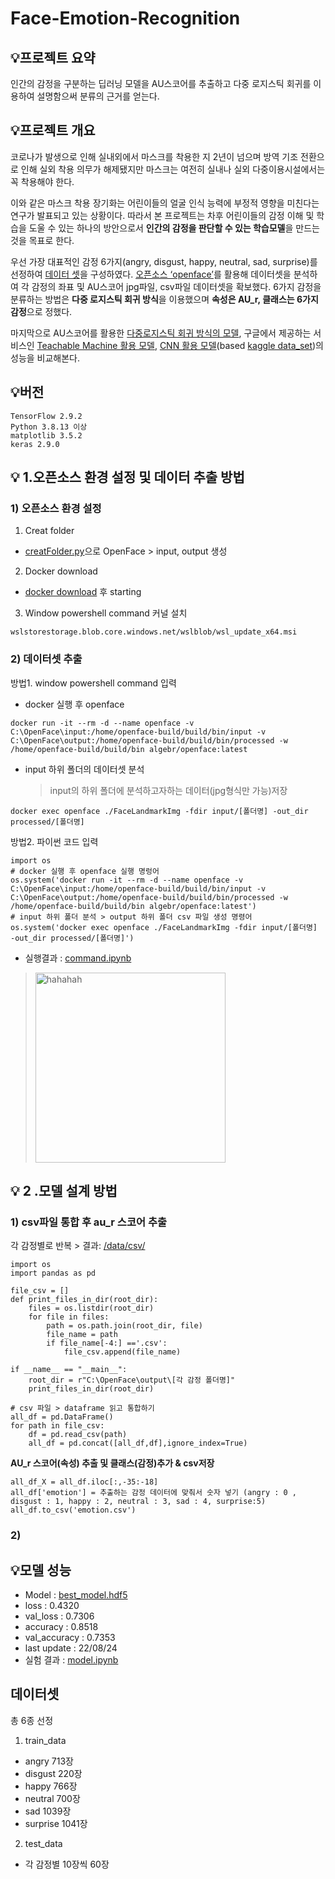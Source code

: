 # Face-Emotion-Recognition

## **💡프로젝트 요약**
인간의 감정을 구분하는 딥러닝 모델을 AU스코어를 추출하고 다중 로지스틱 회귀를 이용하여 설명함으써 분류의 근거를 얻는다.


## **💡프로젝트 개요**
 코로나가 발생으로 인해 실내외에서 마스크를 착용한 지 2년이 넘으며 방역 기조 전환으로 인해 실외 착용 의무가 해제됐지만 마스크는 여전히 실내나 실외 다중이용시설에서는 꼭 착용해야 한다.
 
 
이와 같은 마스크 착용 장기화는 어린이들의 얼굴 인식 능력에 부정적 영향을 미친다는 연구가 발표되고 있는 상황이다. 따라서 본 프로젝트는 차후 어린이들의 감정 이해 및 학습을 도울 수 있는 하나의 방안으로서 **인간의 감정을 판단할 수 있는 학습모델**을 만드는 것을 목표로 한다. 


우선 가장 대표적인 감정 6가지(angry, disgust, happy, neutral, sad, surprise)를 선정하여  [데이터 셋](#데이터셋)을 구성하였다. [오픈소스 ‘openface’](https://github.com/TadasBaltrusaitis/OpenFace/wiki/Action-Units)를 활용해 데이터셋을 분석하여 각 감정의 좌표 및 AU스코어 jpg파일, csv파일 데이터셋을 확보했다. 6가지 감정을 분류하는 방법은 **다중 로지스틱 회귀 방식**을 이용했으며 **속성은 AU_r, 클래스는 6가지 감정**으로 정했다. 


 마지막으로 AU스코어를 활용한 [다중로지스틱 회귀 방식의 모델](https://github.com/Happy-ryan/Face-Emotion-Recognition/blob/main/src/model.ipynb), 구글에서 제공하는 서비스인 [Teachable Machine 활용 모델](https://github.com/Happy-ryan/Face-Emotion-Recognition/blob/main/src/Teachable_machine_model.ipynb), [CNN 활용 모델](https://github.com/Happy-ryan/Face-Emotion-Recognition/blob/main/src/CNN_model.ipynb)(based [kaggle data_set](https://www.kaggle.com/datasets/msambare/fer2013))의 성능을 비교해본다.

## **💡버전**
```
TensorFlow 2.9.2 
Python 3.8.13 이상
matplotlib 3.5.2
keras 2.9.0
```
## **💡 1.오픈소스 환경 설정 및 데이터 추출 방법**
### 1) 오픈소스 환경 설정
1. Creat folder
- [creatFolder.py](https://github.com/Happy-ryan/Face-Emotion-Recognition/blob/main/src/creatFloder.py)으로 OpenFace > input, output 생성

2. Docker download 
- [docker download](https://docs.docker.com/get-docker/) 후 starting

3. Window powershell command 커널 설치
```
wslstorestorage.blob.core.windows.net/wslblob/wsl_update_x64.msi
```
### 2) 데이터셋 추출
방법1. window powershell command 입력
- docker 실행 후 openface 
```
docker run -it --rm -d --name openface -v C:\OpenFace\input:/home/openface-build/build/bin/input -v C:\OpenFace\output:/home/openface-build/build/bin/processed -w /home/openface-build/build/bin algebr/openface:latest
```
- input 하위 폴더의 데이터셋 분석
  > input의 하위 폴더에 분석하고자하는 데이터(jpg형식만 가능)저장 
```
docker exec openface ./FaceLandmarkImg -fdir input/[폴더명] -out_dir processed/[폴더명]
```
방법2. 파이썬 코드 입력
```
import os
# docker 실행 후 openface 실행 명렁어
os.system('docker run -it --rm -d --name openface -v C:\OpenFace\input:/home/openface-build/build/bin/input -v C:\OpenFace\output:/home/openface-build/build/bin/processed -w /home/openface-build/build/bin algebr/openface:latest')
# input 하위 폴더 분석 > output 하위 폴더 csv 파일 생성 명령어
os.system('docker exec openface ./FaceLandmarkImg -fdir input/[폴더명] -out_dir processed/[폴더명]')
```
- 실행결과 :  [command.ipynb](https://github.com/Happy-ryan/Face-Emotion-Recognition/blob/main/src/command.ipynb)
> <img width="304" alt="hahahah" src="https://user-images.githubusercontent.com/101412264/186561481-37dda9e5-13ea-486e-8301-206c37307ba9.PNG">

## **💡 2 .모델 설계 방법**
### 1) csv파일 통합 후 au_r 스코어 추출
각 감정별로 반복 > 결과: [/data/csv/](https://github.com/Happy-ryan/Face-Emotion-Recognition/tree/main/data/csv)
```
import os
import pandas as pd

file_csv = []
def print_files_in_dir(root_dir):
    files = os.listdir(root_dir)
    for file in files:
        path = os.path.join(root_dir, file)
        file_name = path
        if file_name[-4:] =='.csv':
            file_csv.append(file_name)
 
if __name__ == "__main__":
    root_dir = r"C:\OpenFace\output\[각 감정 폴더명]"
    print_files_in_dir(root_dir)

# csv 파일 > dataframe 읽고 통합하기
all_df = pd.DataFrame()
for path in file_csv:
    df = pd.read_csv(path)
    all_df = pd.concat([all_df,df],ignore_index=True)
```
**AU_r 스코어(속성) 추출 및 클래스(감정)추가 & csv저장**
```
all_df_X = all_df.iloc[:,-35:-18]
all_df['emotion'] = 추출하는 감정 데이터에 맞춰서 숫자 넣기 (angry : 0 , disgust : 1, happy : 2, neutral : 3, sad : 4, surprise:5) 
all_df.to_csv('emotion.csv')
```
### 2) 


## **💡모델 성능** 
- Model : [best_model.hdf5](https://github.com/Happy-ryan/Face-Emotion-Recognition/blob/main/models/best_model.hdf5)
- loss : 0.4320
- val_loss : 0.7306
- accuracy : 0.8518
- val_accuracy : 0.7353
- last update : 22/08/24
- 실험 결과 : [model.ipynb](https://github.com/Happy-ryan/Face-Emotion-Recognition/blob/main/src/model.ipynb)

## **데이터셋** 
총 6종 선정
1. train_data
- angry 713장
- disgust 220장
- happy 766장
- neutral 700장
- sad 1039장
- surprise 1041장
2. test_data
- 각 감정별 10장씩 60장
